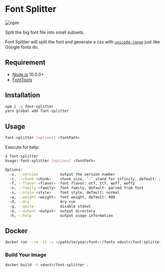 # Font Splitter

![npm](https://img.shields.io/npm/v/font-splitter.svg)

Split the big font file into small subsets.

Font Splitter will split the font and generate a css with [`unicode-range`](https://developer.mozilla.org/en-US/docs/Web/CSS/@font-face/unicode-range) just like Google fonts do.

## Requirement

- [Node.js](https://nodejs.org) 10.0.0+
- [FontTools](https://github.com/fonttools/fonttools)

## Installation

```sh
npm i -g font-splitter
yarn global add font-splitter
```

## Usage

```sh
font-splitter [options] <fontPath>
```

Execute for help:

```sh
$ font-splitter
Usage: font-splitter [options] <fontPath>

Options:
  -v, --version          output the version number
  -c, --chunk <chunk>    chunk size, `-` stand for infinity, default: 256
  -f, --flavor <flavor>  font flavor: otf, ttf, woff, woff2
  -n, --family <family>  font family, default: parsed from font
  -s, --style <style>    font style, default: normal
  -w, --weight <weight>  font weight, default: 400
  -d, --dry              dry run
  -q, --quite            disable stdout
  -o, --output <output>  output directory
  -h, --help             output usage information
```

## Docker

```sh
docker run --rm -it -v </path/to/your/font>:/fonts vdustr/font-splitter <font.woff2>
```

### Build Your Image

```sh
docker build -t vdustr/font-splitter .
```

